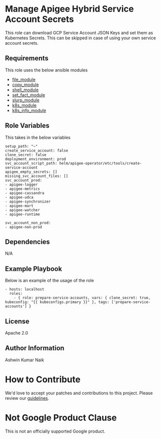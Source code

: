 Manage Apigee Hybrid Service Account Secrets
=========

This role can download GCP Service Account JSON Keys and set them as Kubernetes Secrets. This can be skipped in case of using your own service account secrets.

Requirements
------------

This role uses the below ansible modules
* [file_module](https://docs.ansible.com/ansible/latest/collections/ansible/builtin/file_module.html)
* [copy_module](https://docs.ansible.com/ansible/latest/collections/ansible/builtin/copy_module.html)
* [shell_module](https://docs.ansible.com/ansible/latest/collections/ansible/builtin/shell_module.html)
* [set_fact_module](https://docs.ansible.com/ansible/latest/collections/ansible/builtin/set_fact_module.html)
* [slurp_module](https://docs.ansible.com/ansible/latest/collections/ansible/builtin/slurp_module.html)
* [k8s_module](https://docs.ansible.com/ansible/latest/collections/kubernetes/core/k8s_module.html)
* [k8s_info_module](https://docs.ansible.com/ansible/latest/collections/kubernetes/core/k8s_info_module.html)

Role Variables
--------------

This takes in the below variables
```
setup_path: "~"
create_service_account: false
clone_secret: false
deployment_environment: prod
svc_account_script_path: helm/apigee-operator/etc/tools/create-service-account
apigee_empty_secrets: []
missing_svc_account_files: []
svc_account_prod:
- apigee-logger
- apigee-metrics
- apigee-cassandra
- apigee-udca
- apigee-synchronizer
- apigee-mart
- apigee-watcher
- apigee-runtime

svc_account_non_prod:
- apigee-non-prod

```

Dependencies
------------

N/A

Example Playbook
----------------

Below is an example of the usage of the role

    - hosts: localhost
      roles:
        - { role: prepare-service-accounts, vars: { clone_secret: true, kubeconfig: "{{ kubeconfigs.primary }}" }, tags: ['prepare-service-accounts'] }


License
-------

Apache 2.0

Author Information
------------------

Ashwin Kumar Naik
<!-- BEGIN Google How To Contribute -->
# How to Contribute

We'd love to accept your patches and contributions to this project. Please review our [guidelines](../../CONTRIBUTING.md).
<!-- END Google How To Contribute -->
<!-- BEGIN Google Required Disclaimer -->

# Not Google Product Clause

This is not an officially supported Google product.
<!-- END Google Required Disclaimer -->
